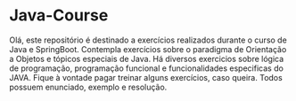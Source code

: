 # Java-Course
Olá, este repositório é destinado a exercícios realizados durante o curso de Java e SpringBoot. Contempla exercícios 
sobre o paradigma de Orientação a Objetos e tópicos especiais de Java. Há diversos exercicios sobre lógica de 
programação, programação funcional e funcionalidades especificas do JAVA.
Fique à vontade pagar treinar alguns exercícios, caso queira. Todos possuem enunciado, exemplo e resolução.
